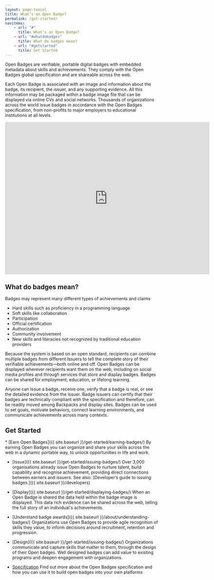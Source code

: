 ```yaml
---
layout: page-twocol
title: What’s an Open Badge?
permalink: /get-started/
navitems:
    - url: "#"
      title: What’s an Open Badge?
    - url: "#whatdobadges"
      title: What do badges mean?
    - url: "#getstarted"
      title: Get Started
---
```

Open Badges are verifiable, portable digital badges with embedded metadata about skills and achievements. They comply with the Open Badges global specification and are shareable across the web. 

Each Open Badge is associated with an image and information about the badge, its recipient, the issuer, and any supporting evidence. All this information may be packaged within a badge image file that can be displayed via online CVs and social networks. Thousands of organizations across the world issue badges in accordance with the Open Badges specification, from non-profits to major employers to educational institutions at all levels.

<iframe width="670" height="500" src="https://www.youtube.com/embed/HgLLq7ybDtc" frameborder="0" allowfullscreen></iframe>

<h2 id="whatdobadges" class="title title-content">What do badges mean?</h2>
Badges may represent many different types of achievements and claims

* Hard skills such as proficiency in a programming language
* Soft skills like collaboration
* Participation
* Official certification
* Authorization
* Community involvement
* New skills and literacies not recognized by traditional education providers

Because the system is based on an open standard, recipients can combine multiple badges from different Issuers to tell the complete story of their verifiable achievements—both online and off. Open Badges can be displayed wherever recipients want them on the web, including on social media profiles and through services that store and display badges. Badges can be shared for employment, education, or lifelong learning.

Anyone can Issue a badge, receive one, verify that a badge is real, or see the detailed evidence from the issuer. Badge issuers can certify that their badges are technically compliant with the specification and therefore, can be readily moved among Backpacks and display sites. Badges can be used to set goals, motivate behaviors, connect learning environments, and communicate achievements across many contexts.

<h2 id="getstarted" class="title title-content">Get Started</h2>
* [Earn Open Badges]({{ site.baseurl }}/get-started/earning-badges/)  By earning Open Badges you can organize and share your skills across the web in a dynamic portable way, to unlock opportunities in life and work. 

* [Issue]({{ site.baseurl }}/get-started/issuing-badges/) Over 3,000 organisations already issue Open Badges to nurture talent, build capability and recognise achievement, providing direct connections between earners and issuers. See also: [Developer’s guide to issuing badges.]({{ site.baseurl }}/developers) 

* [Display]({{ site.baseurl }}/get-started/displaying-badges/) When an Open Badge is shared the data held within the badge image is displayed. This data rich evidence can be shared across the web, telling the full story of an individual's achievements.  

* [Understand badge awards]({{ site.baseurl }}/about/understanding-badges/) Organizations use Open Badges to provide agile recognition of skills they value, to inform decisions around recruitment, retention and progression. 

* [Design]({{ site.baseurl }}/get-started/issuing-badges/) Organizations communicate and capture skills that matter to them, through the design of their Open badges. Well designed badges can add value to existing programs and deepen engagement with organizations. 

* [Specification](https://openbadgespec.org) Find out more about the Open Badges specification and how you can use it to build open badges into your own platforms


